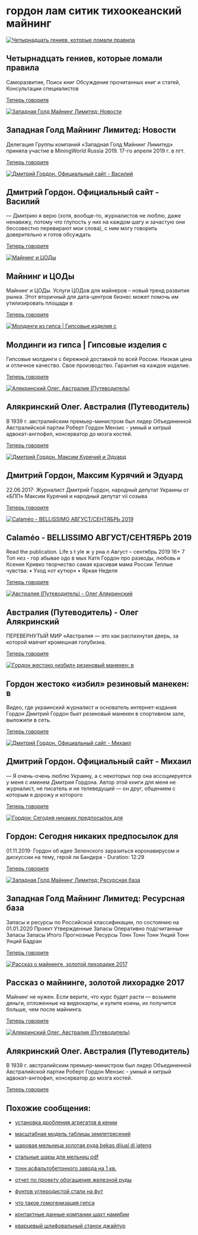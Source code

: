 # гордон лам ситик тихоокеанский майнинг
<a href="https://mnn.zoosnet.net/LR/Chatpre.aspx?id=MNN94995150&p=https://ateliertankink.nl/" target="_blank">![Четырнадцать гениев, которые ломали правила](https://github.com/aggregatecrushing/img/raw/main/287.jpg)</a>
## Четырнадцать гениев, которые ломали правила
Саморазвитие, Поиск книг Обсуждение прочитанных книг и статей, Консультации специалистов 
<a href="https://mnn.zoosnet.net/LR/Chatpre.aspx?id=MNN94995150&p=https://ateliertankink.nl/" target="_blank">Теперь говорите</a>
<a href="https://mnn.zoosnet.net/LR/Chatpre.aspx?id=MNN94995150&p=https://ateliertankink.nl/" target="_blank">![Западная Голд Майнинг Лимитед: Новости](https://github.com/aggregatecrushing/img/raw/main/36.jpg)</a>
## Западная Голд Майнинг Лимитед: Новости
Делегация Группы компаний «Западная Голд Майнинг Лимитед» приняла участие в MiningWorld Russia 2019. 17-го апреля 2019 г. в пгт.
<a href="https://mnn.zoosnet.net/LR/Chatpre.aspx?id=MNN94995150&p=https://ateliertankink.nl/" target="_blank">Теперь говорите</a>
<a href="https://mnn.zoosnet.net/LR/Chatpre.aspx?id=MNN94995150&p=https://ateliertankink.nl/" target="_blank">![Дмитрий Гордон. Официальный сайт - Василий ](https://github.com/aggregatecrushing/img/raw/main/591.jpg)</a>
## Дмитрий Гордон. Официальный сайт - Василий 
— Дмитрию я верю (хотя, вообще-то, журналистов не люблю, даже ненавижу, потому что глупость у них на каждом шагу и зачастую они бессовестно перевирают мои слова), с ним могу говорить доверительно и готов обсуждать 
<a href="https://mnn.zoosnet.net/LR/Chatpre.aspx?id=MNN94995150&p=https://ateliertankink.nl/" target="_blank">Теперь говорите</a>
<a href="https://mnn.zoosnet.net/LR/Chatpre.aspx?id=MNN94995150&p=https://ateliertankink.nl/" target="_blank">![Майнинг и ЦОДы](https://github.com/aggregatecrushing/img/raw/main/150.jpg)</a>
## Майнинг и ЦОДы
Майнинг и ЦОДы. Услуги ЦОДов для майнеров – новый тренд развития рынка. Этот вторичный для дата-центров бизнес может помочь им утилизировать площади в 
<a href="https://mnn.zoosnet.net/LR/Chatpre.aspx?id=MNN94995150&p=https://ateliertankink.nl/" target="_blank">Теперь говорите</a>
<a href="https://mnn.zoosnet.net/LR/Chatpre.aspx?id=MNN94995150&p=https://ateliertankink.nl/" target="_blank">![Молдинги из гипса | Гипсовые изделия с ](https://github.com/aggregatecrushing/img/raw/main/486.jpg)</a>
## Молдинги из гипса | Гипсовые изделия с 
Гипсовые молдинги с бережной доставкой по всей России. Низкая цена и отличное качество. Свое производство. Гарантия на каждое изделие.
<a href="https://mnn.zoosnet.net/LR/Chatpre.aspx?id=MNN94995150&p=https://ateliertankink.nl/" target="_blank">Теперь говорите</a>
<a href="https://mnn.zoosnet.net/LR/Chatpre.aspx?id=MNN94995150&p=https://ateliertankink.nl/" target="_blank">![Алякринский Олег. Австралия (Путеводитель) ](https://github.com/aggregatecrushing/img/raw/main/310.jpg)</a>
## Алякринский Олег. Австралия (Путеводитель) 
В 1939 г. австралийским премьер-министром был лидер Объединенной Австралийской партии Роберт Гордон Мензис - умный и хитрый адвокат-англофил, консерватор до мозга костей.
<a href="https://mnn.zoosnet.net/LR/Chatpre.aspx?id=MNN94995150&p=https://ateliertankink.nl/" target="_blank">Теперь говорите</a>
<a href="https://mnn.zoosnet.net/LR/Chatpre.aspx?id=MNN94995150&p=https://ateliertankink.nl/" target="_blank">![Дмитрий Гордон, Максим Курячий и Эдуард ](https://github.com/aggregatecrushing/img/raw/main/583.jpg)</a>
## Дмитрий Гордон, Максим Курячий и Эдуард 
22.06.2017· Журналист Дмитрий Гордон, народный депутат Украины от «БПП» Максим Курячий и народный депутат vii созыва 
<a href="https://mnn.zoosnet.net/LR/Chatpre.aspx?id=MNN94995150&p=https://ateliertankink.nl/" target="_blank">Теперь говорите</a>
<a href="https://mnn.zoosnet.net/LR/Chatpre.aspx?id=MNN94995150&p=https://ateliertankink.nl/" target="_blank">![Calaméo - BELLISSIMO АВГУСТ/СЕНТЯБРЬ 2019](https://github.com/aggregatecrushing/img/raw/main/583.jpg)</a>
## Calaméo - BELLISSIMO АВГУСТ/СЕНТЯБРЬ 2019
Read the publication. Life s t yle ж у рна л Август – сентябрь 2019 16+ 7 Топ нез - гор абывае одо в мых Катя Гордон про разводы, любовь и Ксения Кривко творчество самая красивая мама России Теплые чувства: • Уход «от кутюр» • Яркая Неделя 
<a href="https://mnn.zoosnet.net/LR/Chatpre.aspx?id=MNN94995150&p=https://ateliertankink.nl/" target="_blank">Теперь говорите</a>
<a href="https://mnn.zoosnet.net/LR/Chatpre.aspx?id=MNN94995150&p=https://ateliertankink.nl/" target="_blank">![Австралия (Путеводитель) - Олег Алякринский](https://github.com/aggregatecrushing/img/raw/main/153.jpg)</a>
## Австралия (Путеводитель) - Олег Алякринский
ПЕРЕВЕРНУТЫЙ МИР «Австралия — это как распахнутая дверь, за которой маячит кромешная голубизна.
<a href="https://mnn.zoosnet.net/LR/Chatpre.aspx?id=MNN94995150&p=https://ateliertankink.nl/" target="_blank">Теперь говорите</a>
<a href="https://mnn.zoosnet.net/LR/Chatpre.aspx?id=MNN94995150&p=https://ateliertankink.nl/" target="_blank">![Гордон жестоко «избил» резиновый манекен: в ](https://github.com/aggregatecrushing/img/raw/main/486.jpg)</a>
## Гордон жестоко «избил» резиновый манекен: в 
Видео, где украинский журналист и основатель интернет-издания Гордон Дмитрий Гордон бьет резиновый манекен в спортивном зале, выложили в сеть.
<a href="https://mnn.zoosnet.net/LR/Chatpre.aspx?id=MNN94995150&p=https://ateliertankink.nl/" target="_blank">Теперь говорите</a>
<a href="https://mnn.zoosnet.net/LR/Chatpre.aspx?id=MNN94995150&p=https://ateliertankink.nl/" target="_blank">![Дмитрий Гордон. Официальный сайт - Михаил ](https://github.com/aggregatecrushing/img/raw/main/319.jpg)</a>
## Дмитрий Гордон. Официальный сайт - Михаил 
— Я очень-очень люблю Украину, а с некоторых пор она ассоциируется у меня с именем Дмитрия Гордона. Автор этой книги для меня не журналист, не писатель и не телеведущий — он друг, общением с которым я дорожу и которого 
<a href="https://mnn.zoosnet.net/LR/Chatpre.aspx?id=MNN94995150&p=https://ateliertankink.nl/" target="_blank">Теперь говорите</a>
<a href="https://mnn.zoosnet.net/LR/Chatpre.aspx?id=MNN94995150&p=https://ateliertankink.nl/" target="_blank">![Гордон: Сегодня никаких предпосылок для ](https://github.com/aggregatecrushing/img/raw/main/152.jpg)</a>
## Гордон: Сегодня никаких предпосылок для 
01.11.2019· Гордон об идее Зеленского заразиться коронавирусом и дискуссии на тему, герой ли Бандера - Duration: 12:29 
<a href="https://mnn.zoosnet.net/LR/Chatpre.aspx?id=MNN94995150&p=https://ateliertankink.nl/" target="_blank">Теперь говорите</a>
<a href="https://mnn.zoosnet.net/LR/Chatpre.aspx?id=MNN94995150&p=https://ateliertankink.nl/" target="_blank">![Западная Голд Майнинг Лимитед: Ресурсная база](https://github.com/aggregatecrushing/img/raw/main/490.jpg)</a>
## Западная Голд Майнинг Лимитед: Ресурсная база
Запасы и ресурсы по Российской классификации, по состоянию на 01.01.2020 Проект Утвержденные Запасы Оперативно подсчитанные Запасы Запасы Итого Прогнозные Ресурсы Тонн Тонн Тонн Унций Тонн Унций Бадран
<a href="https://mnn.zoosnet.net/LR/Chatpre.aspx?id=MNN94995150&p=https://ateliertankink.nl/" target="_blank">Теперь говорите</a>
<a href="https://mnn.zoosnet.net/LR/Chatpre.aspx?id=MNN94995150&p=https://ateliertankink.nl/" target="_blank">![Рассказ о майнинге, золотой лихорадке 2017 ](https://github.com/aggregatecrushing/img/raw/main/318.jpg)</a>
## Рассказ о майнинге, золотой лихорадке 2017 
Майнинг не нужен. Если верите, что курс будет расти — возьмите деньги, отложенные на видеокарты, и купите коины, их получится больше, чем после майнинга.
<a href="https://mnn.zoosnet.net/LR/Chatpre.aspx?id=MNN94995150&p=https://ateliertankink.nl/" target="_blank">Теперь говорите</a>
<a href="https://mnn.zoosnet.net/LR/Chatpre.aspx?id=MNN94995150&p=https://ateliertankink.nl/" target="_blank">![Алякринский Олег. Австралия (Путеводитель) ](https://github.com/aggregatecrushing/img/raw/main/726.jpg)</a>
## Алякринский Олег. Австралия (Путеводитель) 
В 1939 г. австралийским премьер-министром был лидер Объединенной Австралийской партии Роберт Гордон Мензис - умный и хитрый адвокат-англофил, консерватор до мозга костей.
<a href="https://mnn.zoosnet.net/LR/Chatpre.aspx?id=MNN94995150&p=https://ateliertankink.nl/" target="_blank">Теперь говорите</a>
## Похожие сообщения:
* [установка дробления агрегатов в кении](%D1%83%D1%81%D1%82%D0%B0%D0%BD%D0%BE%D0%B2%D0%BA%D0%B0%20%D0%B4%D1%80%D0%BE%D0%B1%D0%BB%D0%B5%D0%BD%D0%B8%D1%8F%20%D0%B0%D0%B3%D1%80%D0%B5%D0%B3%D0%B0%D1%82%D0%BE%D0%B2%20%D0%B2%20%D0%BA%D0%B5%D0%BD%D0%B8%D0%B8.md)
* [масштабная модель таблицы землетрясений](%D0%BC%D0%B0%D1%81%D1%88%D1%82%D0%B0%D0%B1%D0%BD%D0%B0%D1%8F%20%D0%BC%D0%BE%D0%B4%D0%B5%D0%BB%D1%8C%20%D1%82%D0%B0%D0%B1%D0%BB%D0%B8%D1%86%D1%8B%20%D0%B7%D0%B5%D0%BC%D0%BB%D0%B5%D1%82%D1%80%D1%8F%D1%81%D0%B5%D0%BD%D0%B8%D0%B9.md)
* [шаровая мельница золотая руда bekas dijual di jateng](%D1%88%D0%B0%D1%80%D0%BE%D0%B2%D0%B0%D1%8F%20%D0%BC%D0%B5%D0%BB%D1%8C%D0%BD%D0%B8%D1%86%D0%B0%20%D0%B7%D0%BE%D0%BB%D0%BE%D1%82%D0%B0%D1%8F%20%D1%80%D1%83%D0%B4%D0%B0%20bekas%20dijual%20di%20jateng.md)
* [стальные шары для мельниц pdf](%D1%81%D1%82%D0%B0%D0%BB%D1%8C%D0%BD%D1%8B%D0%B5%20%D1%88%D0%B0%D1%80%D1%8B%20%D0%B4%D0%BB%D1%8F%20%D0%BC%D0%B5%D0%BB%D1%8C%D0%BD%D0%B8%D1%86%20pdf.md)
* [тонн асфальтобетонного завода на 1 кв.](%D1%82%D0%BE%D0%BD%D0%BD%20%D0%B0%D1%81%D1%84%D0%B0%D0%BB%D1%8C%D1%82%D0%BE%D0%B1%D0%B5%D1%82%D0%BE%D0%BD%D0%BD%D0%BE%D0%B3%D0%BE%20%D0%B7%D0%B0%D0%B2%D0%BE%D0%B4%D0%B0%20%D0%BD%D0%B0%201%20%D0%BA%D0%B2..md)
* [отчет по проекту обогащение железной руды](%D0%BE%D1%82%D1%87%D0%B5%D1%82%20%D0%BF%D0%BE%20%D0%BF%D1%80%D0%BE%D0%B5%D0%BA%D1%82%D1%83%20%D0%BE%D0%B1%D0%BE%D0%B3%D0%B0%D1%89%D0%B5%D0%BD%D0%B8%D0%B5%20%D0%B6%D0%B5%D0%BB%D0%B5%D0%B7%D0%BD%D0%BE%D0%B9%20%D1%80%D1%83%D0%B4%D1%8B.md)
* [фунтов углеродистой стали на фут](%D1%84%D1%83%D0%BD%D1%82%D0%BE%D0%B2%20%D1%83%D0%B3%D0%BB%D0%B5%D1%80%D0%BE%D0%B4%D0%B8%D1%81%D1%82%D0%BE%D0%B9%20%D1%81%D1%82%D0%B0%D0%BB%D0%B8%20%D0%BD%D0%B0%20%D1%84%D1%83%D1%82.md)
* [что такое гомогенизация гипса](%D1%87%D1%82%D0%BE%20%D1%82%D0%B0%D0%BA%D0%BE%D0%B5%20%D0%B3%D0%BE%D0%BC%D0%BE%D0%B3%D0%B5%D0%BD%D0%B8%D0%B7%D0%B0%D1%86%D0%B8%D1%8F%20%D0%B3%D0%B8%D0%BF%D1%81%D0%B0.md)
* [контактные данные компании шахт намибии](%D0%BA%D0%BE%D0%BD%D1%82%D0%B0%D0%BA%D1%82%D0%BD%D1%8B%D0%B5%20%D0%B4%D0%B0%D0%BD%D0%BD%D1%8B%D0%B5%20%D0%BA%D0%BE%D0%BC%D0%BF%D0%B0%D0%BD%D0%B8%D0%B8%20%D1%88%D0%B0%D1%85%D1%82%20%D0%BD%D0%B0%D0%BC%D0%B8%D0%B1%D0%B8%D0%B8.md)
* [кварцевый шлифовальный станок джайпур](%D0%BA%D0%B2%D0%B0%D1%80%D1%86%D0%B5%D0%B2%D1%8B%D0%B9%20%D1%88%D0%BB%D0%B8%D1%84%D0%BE%D0%B2%D0%B0%D0%BB%D1%8C%D0%BD%D1%8B%D0%B9%20%D1%81%D1%82%D0%B0%D0%BD%D0%BE%D0%BA%20%D0%B4%D0%B6%D0%B0%D0%B9%D0%BF%D1%83%D1%80.md)
